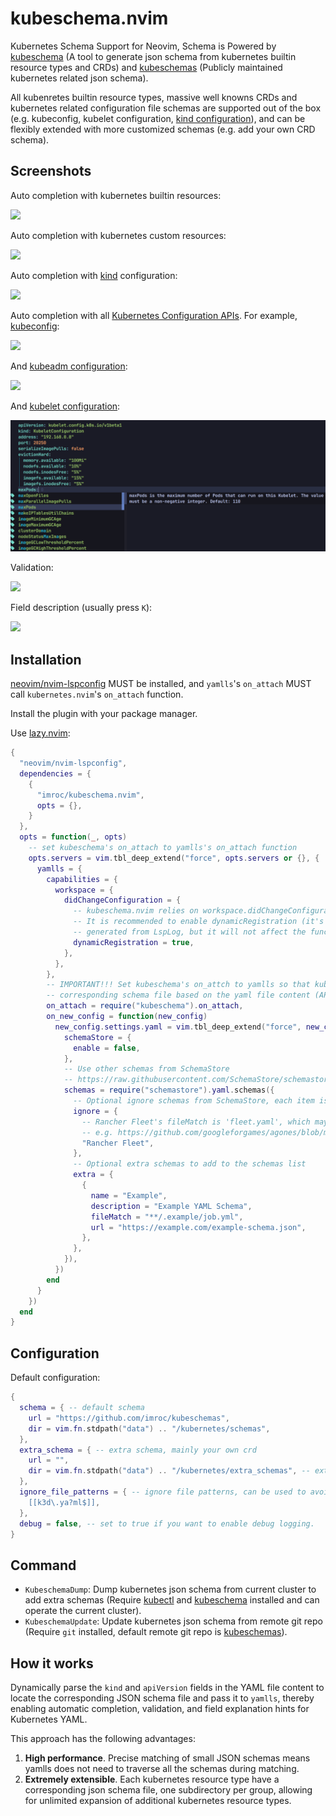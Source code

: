 # kubeschema.nvim

Kubernetes Schema Support for Neovim, Schema is Powered by [kubeschema](https://github.com/imroc/kubeschema) (A tool to generate json schema from kubernetes builtin resource types and CRDs) and [kubeschemas](https://github.com/imroc/kubeschemas) (Publicly maintained kubernetes related json schema).

All kubenretes builtin resource types, massive well knowns CRDs and kubernetes related configuration file schemas are supported out of the box (e.g. kubeconfig, kubelet configuration, [kind configuration](https://kind.sigs.k8s.io/docs/user/configuration/)), and can be flexibly extended with more customized schemas (e.g. add your own CRD schema).

## Screenshots

Auto completion with kubernetes builtin resources:

![](./images/deployment-autocomplete.png)

Auto completion with kubernetes custom resources:

![](./images/cert-autocomplete.png)

Auto completion with [kind](https://kind.sigs.k8s.io/docs/user/configuration/) configuration:

![](./images/kind-autocomplete.png)

Auto completion with all [Kubernetes Configuration APIs](https://kubernetes.io/docs/reference/config-api/). For example, [kubeconfig](https://kubernetes.io/docs/reference/config-api/kubeconfig.v1/):

![](./images/kubeconfig-autocomplete.png)

And [kubeadm configuration](https://kubernetes.io/docs/reference/config-api/kubeadm-config.v1beta3/):

![](./images/kubeadm-autocomplete.png)

And [kubelet configuration](https://kubernetes.io/docs/reference/config-api/kubelet-config.v1/):

![](./images/kubelet-autocomplete.png)

Validation:

![](./images/validation.png)

Field description (usually press `K`):

![](./images/hover-cert.png)

## Installation

[neovim/nvim-lspconfig](https://github.com/neovim/nvim-lspconfig) MUST be installed, and `yamlls`'s `on_attach` MUST call `kubernetes.nvim`'s `on_attach` function.

Install the plugin with your package manager.

Use [lazy.nvim](https://github.com/folke/lazy.nvim):


```lua
{
  "neovim/nvim-lspconfig",
  dependencies = {
    {
      "imroc/kubeschema.nvim",
      opts = {},
    }
  },
  opts = function(_, opts)
    -- set kubeschema's on_attach to yamlls's on_attach function
    opts.servers = vim.tbl_deep_extend("force", opts.servers or {}, {
      yamlls = {
        capabilities = {
          workspace = {
            didChangeConfiguration = {
              -- kubeschema.nvim relies on workspace.didChangeConfiguration to implement dynamic schema loading of yamlls.
              -- It is recommended to enable dynamicRegistration (it's also OK not to enable it, but warning logs will be
              -- generated from LspLog, but it will not affect the function of kubeschema.nvim)
              dynamicRegistration = true, 
            },
          },
        },
        -- IMPORTANT!!! Set kubeschema's on_attch to yamlls so that kubeschema can dynamically and accurately match the
        -- corresponding schema file based on the yaml file content (APIVersion and Kind).
        on_attach = require("kubeschema").on_attach,
        on_new_config = function(new_config)
          new_config.settings.yaml = vim.tbl_deep_extend("force", new_config.settings.yaml or {}, {
            schemaStore = {
              enable = false,
            },
            -- Use other schemas from SchemaStore
            -- https://raw.githubusercontent.com/SchemaStore/schemastore/master/src/api/json/catalog.json
            schemas = require("schemastore").yaml.schemas({
              -- Optional ignore schemas from SchemaStore, each item is a schema name in SchemaStore's catalog.json
              ignore = {
                -- Rancher Fleet's fileMatch is 'fleet.yaml', which may conflict with the kubernetes yaml file of the same name.
                -- e.g. https://github.com/googleforgames/agones/blob/main/examples/fleet.yaml
                "Rancher Fleet",
              },
              -- Optional extra schemas to add to the schemas list
              extra = {
                {
                  name = "Example",
                  description = "Example YAML Schema",
                  fileMatch = "**/.example/job.yml",
                  url = "https://example.com/example-schema.json",
                },
              },
            }),
          })
        end
      }
    })
  end
}
```

##  Configuration

Default configuration:

```lua
{
  schema = { -- default schema
    url = "https://github.com/imroc/kubeschemas",
    dir = vim.fn.stdpath("data") .. "/kubernetes/schemas",
  },
  extra_schema = { -- extra schema, mainly your own crd
    url = "",
    dir = vim.fn.stdpath("data") .. "/kubernetes/extra_schemas", -- extra schema dir, `KubeSchemaDump` command will dump json schema to this dir, and have higher priority in schema match
  },
  ignore_file_patterns = { -- ignore file patterns, can be used to avoid conflict with other schemas (e.g. SchemaStore.nvim)
    [[k3d\.ya?ml$]],
  },
  debug = false, -- set to true if you want to enable debug logging.
}
```

## Command

- `KubeschemaDump`: Dump kubernetes json schema from current cluster to add extra schemas (Require [kubectl](https://kubernetes.io/docs/tasks/tools/#kubectl) and [kubeschema](https://github.com/imroc/kubeschema) installed and can operate the current cluster).
- `KubeschemaUpdate`: Update kubernetes json schema from remote git repo (Require `git` installed, default remote git repo is [kubeschemas](https://github.com/imroc/kubeschemas)).

## How it works

Dynamically parse the `kind` and `apiVersion` fields in the YAML file content to locate the corresponding JSON schema file and pass it to `yamlls`, thereby enabling automatic completion, validation, and field explanation hints for Kubernetes YAML.

This approach has the following advantages:
1. **High performance**. Precise matching of small JSON schemas means yamlls does not need to traverse all the schemas during matching.
2. **Extremely extensible**. Each kubernetes resource type have a corresponding json schema file, one subdirectory per group, allowing for unlimited expansion of additional kubernetes resource types.
